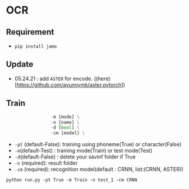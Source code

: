 # OCR


## Requirement
- ```pip install jamo```

## Update

- 05.24.21 : add ```ASTER``` for encode. ((here)[https://github.com/ayumiymk/aster.pytorch])

## Train
```python run.py -pt [bool] \
                 -m [mode] \
                 -n [name] \
                 -d [bool] \
                 -cm [model] \
```
- ```-pt``` (default-False): training using phoneme(True) or character(False)
- ```-m```(default-Test) : training mode(Train) or test mode(Test)
- ```-d```(default-False) : delete your savinf folder if True
- ```-n``` (required): result folder
- ```-cm``` (required): recognition model(default : CRNN, list:(CRNN, ASTER))

```python run.py -pt True -m Train -n test_1 -cm CRNN```